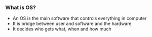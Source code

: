 ### What is OS?

* An OS is the main software that controls everything in computer
* It is  bridge between user and software and the hardware
* It decides who gets what, when and how much

